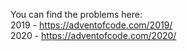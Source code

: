 You can find the problems here: <br>
2019 - https://adventofcode.com/2019/ <br>
2020 - https://adventofcode.com/2020/
